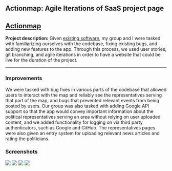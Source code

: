 
## Actionmap: Agile Iterations of SaaS project page
## [Actionmap](https://aqueous-depths-01902.herokuapp.com/) 

**Project description:** Given [existing software](https://github.com/cs169/hw-agile-iterations), my group and I were tasked with familiarizing ourselves with the codebase, fixing existing bugs, and adding new features to the app. Through this process, we used user stories, git branching, and agile iterations in order to have a website that could be live for the duration of the project.

---

### Improvements
We were tasked with bug fixes in various parts of the codebase that allowed users to interact with the map and reliably see the representatives serving that part of the map, and bugs that prevented relevant events from being posted by users. Our group was also tasked with adding Google API support so that the app would convey important information about the political representatives serving an area without relying on user uploaded content, and we added functionality for logging on via third party authenticators, such as Google and GitHub. The representatives pages were also given an entry system for uploading relevant news articles and rating the politicians.
### Screenshots

<img src="images/actionmap1.jpg?raw=true"/>

<img src="images/actionmap2.jpg?raw=true"/>

<img src="images/actionmap3.jpg?raw=true"/>

<img src="images/actionmap4.jpg?raw=true"/>
